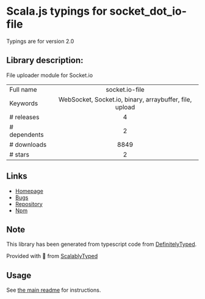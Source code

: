 
# Scala.js typings for socket_dot_io-file

Typings are for version 2.0

## Library description:
File uploader module for Socket.io

|                    |                 |
| ------------------ | :-------------: |
| Full name          | socket.io-file |
| Keywords           | WebSocket, Socket.io, binary, arraybuffer, file, upload |
| # releases         | 4 |
| # dependents       | 2 |
| # downloads        | 8849 |
| # stars            | 2 |

## Links
- [Homepage](https://github.com/rico345100/socket.io-file#readme)
- [Bugs](https://github.com/rico345100/socket.io-file/issues)
- [Repository](https://github.com/rico345100/socket.io-file)
- [Npm](https://www.npmjs.com/package/socket.io-file)
    


## Note
This library has been generated from typescript code from [DefinitelyTyped](https://definitelytyped.org).

Provided with :purple_heart: from [ScalablyTyped](https://github.com/oyvindberg/ScalablyTyped)

## Usage
See [the main readme](../../readme.md) for instructions.


